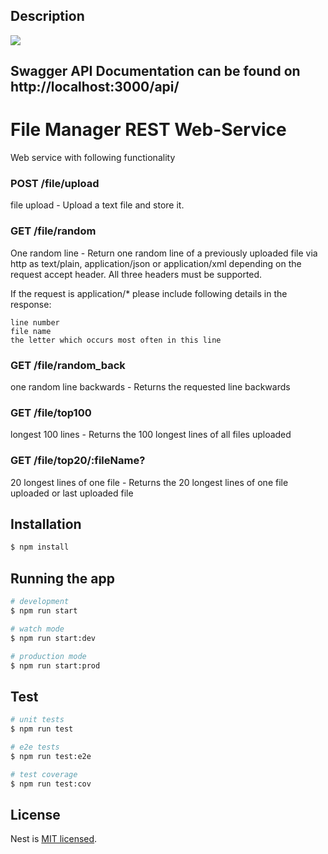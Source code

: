 ## Description

![](https://github.com/pately/file-manager/workflows/Node.js%20CI/badge.svg)

## Swagger API Documentation can be found on http://localhost:3000/api/

# File Manager REST Web-Service
Web service with following functionality 

### POST /file​/upload
file upload - Upload a text file and store it.

### GET /file/random
One random line - Return one random line of a previously uploaded file via http as text/plain, application/json or application/xml depending on the request accept header. All three headers must be supported.

If the request is application/* please include following details in the response:

    line number
    file name
    the letter which occurs most often in this line 

### GET /file​/random_back
one random line backwards - Returns the requested line backwards

### GET /file/top100
longest 100 lines - Returns the 100 longest lines of all files uploaded

### GET /file​/top20​/:fileName?
20 longest lines of one file - Returns the 20 longest lines of one file uploaded or last uploaded file

## Installation

```bash
$ npm install
```

## Running the app

```bash
# development
$ npm run start

# watch mode
$ npm run start:dev

# production mode
$ npm run start:prod
```

## Test

```bash
# unit tests
$ npm run test

# e2e tests
$ npm run test:e2e

# test coverage
$ npm run test:cov
```

## License

  Nest is [MIT licensed](LICENSE).
